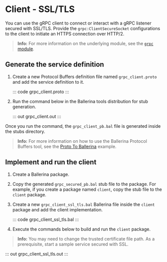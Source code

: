 # Client - SSL/TLS

You can use the gRPC client to connect or interact with a gRPC listener secured with SSL/TLS. Provide the `grpc:ClientSecureSocket` configurations to the client to initiate an HTTPS connection over HTTP/2.

>**Info:** For more information on the underlying module, see the [`grpc` module](https://lib.ballerina.io/ballerina/grpc/latest/).

## Generate the service definition

1. Create a new Protocol Buffers definition file named `grpc_client.proto` and add the service definition to it.

   ::: code grpc_client.proto :::

2. Run the command below in the Ballerina tools distribution for stub generation.

   ::: out grpc_client.out :::

Once you run the command, the `grpc_client_pb.bal` file is generated inside the stubs directory.

>**Info:** For more information on how to use the Ballerina Protocol Buffers tool, see the [Proto To Ballerina](https://ballerina.io/learn/by-example/proto-to-ballerina.html) example.

## Implement and run the client

1. Create a Ballerina package.

2. Copy the generated `grpc_secured_pb.bal` stub file to the package. For example, if you create a package named `client`, copy the stub file to the `client` package.

3. Create a new `grpc_client_ssl_tls.bal` Ballerina file inside the `client` package and add the client implementation.
   
   ::: code grpc_client_ssl_tls.bal :::

4. Execute the commands below to build and run the `client` package.

>**Info:** You may need to change the trusted certificate file path. As a prerequisite, start a sample service secured with SSL.

   ::: out grpc_client_ssl_tls.out :::
